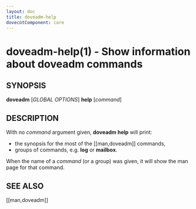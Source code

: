 ```yaml
---
layout: doc
title: doveadm-help
dovecotComponent: core
---
```


# doveadm-help(1) - Show information about doveadm commands

## SYNOPSIS

**doveadm** [*GLOBAL OPTIONS*] **help** [*command*]

## DESCRIPTION

With no *command* argument given, **doveadm help** will print:

* the synopsis for the most of the [[man,doveadm]] commands,
* groups of commands, e.g. **log** or **mailbox**.

When the name of a *command* (or a group) was given, it will show the
man page for that command.

<!-- @include: global-options.inc -->

<!-- @include: reporting-bugs.inc -->

## SEE ALSO

[[man,doveadm]]
